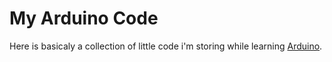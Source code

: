 # My Arduino Code #

Here is basicaly a collection of little code i'm storing while learning [Arduino](http://arduino.cc).